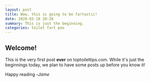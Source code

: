 ```yaml
---
layout: post
title: Wow, this is going to be fartastic!
date: 2020-03-18 20:28
summary: This is just the beginning.
categories: toilet fart poo
---
```


## Welcome!
This is the very first post **ever** on toptoilettips.com.
While it's just the beginnings today, we plan to have some posts up before you know it!

Happy reading -*Jame*
